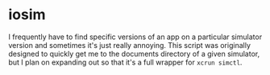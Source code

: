 # iosim

I frequently have to find specific versions of an app on a particular simulator
version and sometimes it's just really annoying. This script was originally
designed to quickly get me to the documents directory of a given simulator, but
I plan on expanding out so that it's a full wrapper for `xcrun simctl`.
